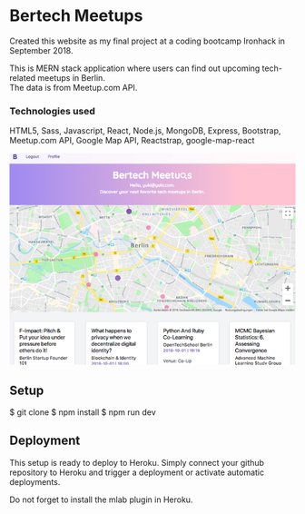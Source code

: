 # Bertech Meetups

Created this website as my final project at a coding bootcamp Ironhack in September 2018. 

This is MERN stack application where users can find out upcoming tech-related meetups in Berlin.  
The data is from Meetup.com API.

### Technologies used

HTML5, Sass, Javascript, React, Node.js, MongoDB, Express, Bootstrap, Meetup.com API, Google Map API, Reactstrap, google-map-react

<img src="./screenshot.png">

## Setup

$ git clone 
$ npm install
$ npm run dev

## Deployment

This setup is ready to deploy to Heroku. Simply connect your github repository to Heroku and trigger a deployment or activate automatic deployments.

Do not forget to install the mlab plugin in Heroku.

